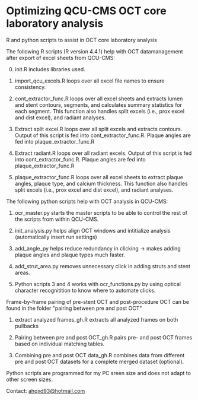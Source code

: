 # Optimizing QCU-CMS OCT core laboratory analysis
R and python scripts to assist in OCT core laboratory analysis

The following R scripts (R version 4.4.1) help with OCT datamanagement after export of excel sheets from QCU-CMS:

  0. init.R includes libraries used.

  1. import_qcu_excels.R loops over all excel file names to ensure consistency.
  
  2. cont_extractor_func.R loops over all excel sheets and extracts lumen and stent contours, segments, and calculates summary statistics for each segment. This function also handles split excels (i.e., prox excel and dist excel), and radiant analyses.

  3. Extract split excel.R loops over all split excels and extracts contours. Output of this script is fed into cont_extractor_func.R. Plaque angles are fed into plaque_extractor_func.R
     
  4. Extract radiant.R loops over all radiant excels. Output of this script is fed into cont_extractor_func.R.  Plaque angles are fed into plaque_extractor_func.R
    
  5. plaque_extractor_func.R loops over all excel sheets to extract plaque angles, plaque type, and calcium thickness. This function also handles split excels (i.e., prox excel and dist excel), and radiant analyses.  

The following python scripts help with OCT analysis in QCU-CMS:
  1. ocr_master.py starts the master scripts to be able to control the rest of the scripts from within QCU-CMS.

  2. init_analysis.py helps align OCT windows and intitialize analysis (automatically insert run settings)
     
  3. add_angle_py helps reduce redundancy in clicking -> makes adding plaque angles and plaque types much faster.
     
  4. add_strut_area.py removes unnecessary click in adding struts and stent areas.
  
  5. Python scripts 3 and 4 works with ocr_functions.py by using optical character recognitition to know where to automate clicks.

Frame-by-frame pairing of pre-stent OCT and post-procedure OCT can be found in the folder "pairing between pre and post OCT"
  1. extract analyzed frames_gh.R extracts all analyzed frames on both pullbacks
  
  2. Pairing between pre and post OCT_gh.R pairs pre- and post OCT frames based on individual matching tables.

  3. Combining pre and post OCT data_gh.R combines data from different pre and post OCT datasets for a complete merged dataset (optional).


Python scripts are programmed for my PC sreen size and does not adapt to other screen sizes.



Contact: ahqxd93@hotmail.com
